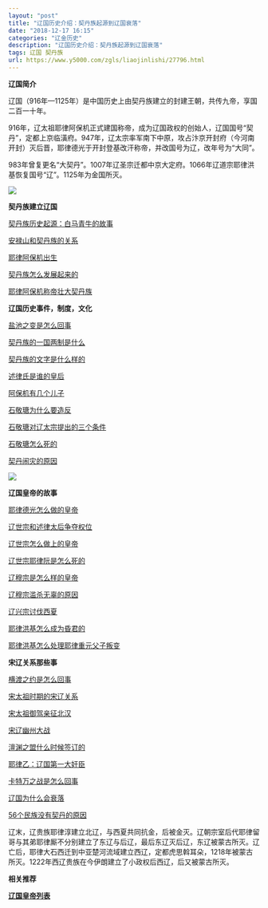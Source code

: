 ```yaml
---
layout: "post"
title: "辽国历史介绍：契丹族起源到辽国衰落"
date: "2018-12-17 16:15"
categories: "辽金历史"
description: "辽国历史介绍：契丹族起源到辽国衰落"
tags: 辽国 契丹族
url: https://www.y5000.com/zgls/liaojinlishi/27796.html
---
```






**辽国简介**

辽国（916年—1125年）是中国历史上由契丹族建立的封建王朝，共传九帝，享国二百一十年。

916年，辽太祖耶律阿保机正式建国称帝，成为辽国政权的创始人，辽国国号“契丹”，定都上京临潢府。947年，辽太宗率军南下中原，攻占汴京开封府（今河南开封）灭后晋，耶律德光于开封登基改汗称帝，并改国号为辽，改年号为“大同”。

983年曾复更名“大契丹”。1007年辽圣宗迁都中京大定府。1066年辽道宗耶律洪基恢复国号“辽”。1125年为金国所灭。

**![](https://img.y5000.com/uploads/allimg/180118/8-1P11Q3530IE.jpg)**

**契丹族建立辽国**

[
契丹族历史起源：白马青牛的故事](https://www.y5000.com/zgls/liaojinlishi/2018/0117/27751.html)

[安禄山和契丹族的关系](https://www.y5000.com/zgls/liaojinlishi/2018/0117/27752.html)

[耶律阿保机出生](https://www.y5000.com/zgls/liaojinlishi/2018/0117/27753.html)

[契丹族怎么发展起来的](https://www.y5000.com/zgls/liaojinlishi/2018/0117/27754.html)

[耶律阿保机称帝壮大契丹族](https://www.y5000.com/zgls/liaojinlishi/2018/0117/27756.html)

**辽国历史事件，制度，文化**

[ 盐池之变是怎么回事](https://www.y5000.com/zgls/liaojinlishi/2018/0118/27761.html)

[契丹族的一国两制是什么](https://www.y5000.com/zgls/liaojinlishi/2018/0118/27764.html)

[契丹族的文字是什么样的](https://www.y5000.com/zgls/liaojinlishi/2018/0118/27765.html)

[述律氏是谁的皇后](https://www.y5000.com/zgls/liaojinlishi/2018/0118/27766.html)

[阿保机有几个儿子](https://www.y5000.com/zgls/liaojinlishi/2018/0118/27768.html)

[石敬瑭为什么要造反](https://www.y5000.com/zgls/liaojinlishi/2018/0118/27771.html)

[石敬瑭对辽太宗提出的三个条件](https://www.y5000.com/zgls/liaojinlishi/2018/0118/27772.html)

[石敬瑭怎么死的](https://www.y5000.com/zgls/liaojinlishi/2018/0118/27773.html)

[契丹闹灾的原因](https://www.y5000.com/zgls/liaojinlishi/2018/0118/27774.html)

**![](https://img.y5000.com/uploads/allimg/180118/8-1P11Q354222U.jpg)**

**辽国皇帝的故事**

[ 耶律德光怎么做的皇帝](https://www.y5000.com/zgls/liaojinlishi/2018/0118/27770.html)

[辽世宗和述律太后争夺权位](https://www.y5000.com/zgls/liaojinlishi/2018/0118/27775.html)

[辽世宗怎么做上的皇帝](https://www.y5000.com/zgls/liaojinlishi/2018/0118/27776.html)

[辽世宗耶律阮是怎么死的](https://www.y5000.com/zgls/liaojinlishi/2018/0118/27778.html)

[辽穆宗是怎么样的皇帝](https://www.y5000.com/zgls/liaojinlishi/2018/0118/27779.html)

[辽穆宗滥杀无辜的原因](https://www.y5000.com/zgls/liaojinlishi/2018/0118/27780.html)

[辽兴宗讨伐西夏](https://www.y5000.com/zgls/liaojinlishi/2018/0118/27786.html)

[耶律洪基怎么成为昏君的](https://www.y5000.com/zgls/liaojinlishi/2018/0118/27787.html)

[耶律洪基怎么处理耶律重元父子叛变](https://www.y5000.com/zgls/liaojinlishi/2018/0118/27788.html)

**宋辽关系那些事**

[ 横渡之约是怎么回事](https://www.y5000.com/zgls/liaojinlishi/2018/0118/27777.html)

[宋太祖时期的宋辽关系](https://www.y5000.com/zgls/liaojinlishi/2018/0118/27781.html)

[宋太祖御驾亲征北汉](https://www.y5000.com/zgls/liaojinlishi/2018/0118/27783.html)

[宋辽幽州大战](https://www.y5000.com/zgls/liaojinlishi/2018/0118/27784.html)

[澶渊之盟什么时候签订的](https://www.y5000.com/zgls/liaojinlishi/2018/0118/27785.html)

[耶律乙：辽国第一大奸臣](https://www.y5000.com/zgls/liaojinlishi/2018/0118/27789.html)

[卡特万之战是怎么回事](https://www.y5000.com/zgls/liaojinlishi/2018/0118/27790.html)

[辽国为什么会衰落](https://www.y5000.com/zgls/liaojinlishi/2018/0118/27792.html)

[56个民族没有契丹的原因](https://www.y5000.com/zgls/liaojinlishi/2018/0118/27791.html)

辽末，辽贵族耶律淳建立北辽，与西夏共同抗金，后被金灭。辽朝宗室后代耶律留哥与其弟耶律厮不分别建立了东辽与后辽，最后东辽灭后辽，东辽被蒙古所灭。辽亡后，耶律大石西迁到中亚楚河流域建立西辽，定都虎思斡耳朵，1218年被蒙古所灭。1222年西辽贵族在今伊朗建立了小政权后西辽，后又被蒙古所灭。

**相关推荐**

**[辽国皇帝列表](https://www.y5000.com/zgls/liaojinlishi/2018/0127/28149.html)**
